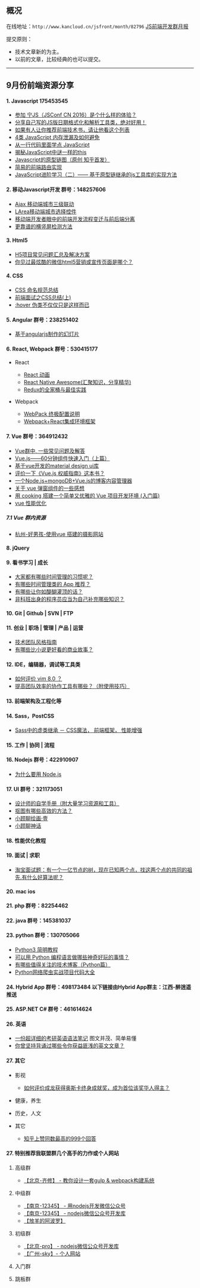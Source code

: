 ## 概况

在线地址：`http://www.kancloud.cn/jsfront/month/82796` [JS前端开发群月报](http://www.kancloud.cn/jsfront/month/82796)

提交原则：

- 技术文章新的为主。
- 以前的文章，比较经典的也可以提交。

---

## 9月份前端资源分享
#### 1. Javascript 175453545
- [参加 宁JS（JSConf CN 2016）是个什么样的体验？](https://www.zhihu.com/question/50244455)
- [分享自己写的JS版日期格式化和解析工具类，绝对好用！](http://www.cnblogs.com/liuxianan/p/js-date-format-parse.html)
- [如果有人让你推荐前端技术书，请让他看这个列表](https://zhuanlan.zhihu.com/p/22304493)
- [4类 JavaScript 内存泄漏及如何避免](http://jinlong.github.io/2016/05/01/4-Types-of-Memory-Leaks-in-JavaScript-and-How-to-Get-Rid-Of-Them/)
- [从一行代码里面学点 JavaScript](https://segmentfault.com/a/1190000006860477)
- [揭秘JavaScript中谜一样的this](https://zhuanlan.zhihu.com/p/22407556)
- [Javascript的原型链图（原创 知乎首发）](https://zhuanlan.zhihu.com/p/22189387)
- [简易的前端路由实现](https://segmentfault.com/a/1190000006740604)
- [JavaScript进阶学习（二）—— 基于原型链继承的js工具库的实现方法](https://segmentfault.com/a/1190000005863357)

#### 2. 移动Javascript开发 群号：148257606
- [Ajax 移动端城市三级联动](https://github.com/zijingwang/mobilecity)
- [LArea移动端城市选择控件](https://github.com/xfhxbb/LArea)
- [移动端开发者眼中的前端开发流程变迁与前后端分离](http://www.jianshu.com/p/36a3c79cd18f)
- [更靠谱的横竖屏检测方法](http://www.cnblogs.com/zhansingsong/p/5866692.html)

#### 3. Html5
- [H5项目常见问题汇总及解决方案](https://github.com/FrontEndZQ/HTML5-FAQ)
- [你见过最炫酷的微信html5营销或宣传页面是哪个？](https://www.zhihu.com/question/29015630)

#### 4. CSS
- [CSS 命名规范总结](https://jiandanxinli.github.io/2016-08-11.html)
- [前端面试之CSS总结(上)](https://segmentfault.com/a/1190000006890725)
- [:hover 伪类不仅仅只是这样而已](http://mp.weixin.qq.com/s?__biz=MzI1MTA2MDcyOQ==&mid=2649567157&idx=1&sn=aa9c5f7655b7c65a2c2001192e829b19&chksm=f1e14723c696ce35465a622d254152d4d569e6c6e637291ddaaa15d9e8b2455eeb57d85b9f33#rd)

#### 5. Angular 群号：238251402
- [基于angularjs制作的幻灯片](https://github.com/jsonpeter/AngularjsSlider)

#### 6. React, Webpack 群号：530415177
- React

    - [React 动画](http://pinggod.com/2016/React-%E5%8A%A8%E7%94%BB/)
    - [React Native Awesome(汇聚知识，分享精华)](https://github.com/crazycodeboy/react-native-awesome)
    - [Redux的全家桶与最佳实践](https://zhuanlan.zhihu.com/p/22405838)

- Webpack

    - [WebPack 终极配置说明](http://www.mmxiaowu.com/#!/article/61)
    - [Webpack+React集成环境框架](https://github.com/aemoe/webpack-react-framework)


#### 7. Vue 群号：364912432
- [Vue群中, 一些常见问题及解答](http://www.mmxiaowu.com/#!/article/59)
- [Vue.js——60分钟组件快速入门（上篇）](http://www.cnblogs.com/keepfool/p/5625583.html)
- [基于vue开发的material design ui库](https://github.com/myronliu347/vue-carbon)
- [评价一下《Vue.js 权威指南》这本书？](https://www.zhihu.com/question/50037862)
- [一个Node.js+mongoDB+Vue.js的博客内容管理器](http://www.jianshu.com/p/00dee32ac150)
- [关于 vue 弹窗组件的一些感想](https://segmentfault.com/a/1190000006849814)
- [用 cooking 搭建一个简单又优雅的 Vue 项目开发环境 (入门篇)](https://zhuanlan.zhihu.com/p/22387692)
- [vue 性能优化 ](https://github.com/Coffcer/Blog/issues/3)

##### 7.1 Vue 群内资源

- [杭州-好男孩-使用vue 搭建的摄影网站](https://github.com/xyxiao001/photo)

#### 8. jQuery

#### 9. 看书学习 | 成长
- [大家都有哪些时间管理的习惯呢？](https://www.zhihu.com/question/19727341)
- [有哪些时间管理类的 App 推荐？](http://www.zhihu.com/question/27433886)
- [有哪些让你如醍醐灌顶的话？](https://www.zhihu.com/question/37777781/answer/74475290)
- [非科班出身的程序员应当为自己补充哪些知识？](https://www.zhihu.com/question/50376892)

#### 10. Git | Github | SVN | FTP

#### 11. 创业 | 职场 | 管理 | 产品 | 运营
- [技术团队风格指南](https://zhuanlan.zhihu.com/p/22266609)
- [有哪些比小说更好看的商业故事？](https://www.zhihu.com/question/23049278)

#### 12. IDE，编辑器，调试等工具类
- [如何评价 vim 8.0 ？](https://www.zhihu.com/question/43153864)
- [提高团队效率的协作工具有哪些？（附使用技巧）](https://zhuanlan.zhihu.com/p/22291172)

#### 13. 前端架构及工程化等

#### 14. Sass，PostCSS
- [Sass中的虚类继承 － CSS魔法， 前端框架， 性能增强](http://www.zcfy.cc/article/extending-silent-classes-in-sass-ndash-css-wizardry-ndash-css-oocss-front-end-architecture-performance-and-more-by-harry-roberts-1239.html)

#### 15. 工作 | 协同 | 流程

#### 16. Nodejs 群号：422910907
- [为什么要用 Node.js](http://mp.weixin.qq.com/s?__biz=MzAxODE2MjM1MA==&mid=2651551247&idx=1&sn=9ae540eb7547b34469ae3f3ddbdee0c5&chksm=8025a1ceb75228d823d44283632c06e5209d8c2315bbf51ecc4d4a777814eab6e7591192af1f&scene=1&srcid=0912RSqXx0Tdb1u8uTHskw9F#rd)


#### 17. UI 群号：321173051
- [设计师的自学手册（附大量学习资源和工具）](https://zhuanlan.zhihu.com/p/22332111)
- [抠图有哪些高效的方法？](https://www.zhihu.com/question/20603867)
- [小顾聊绘画·壹](https://book.douban.com/subject/25811462/)
- [小顾聊神话](https://book.douban.com/subject/26865730/)

#### 18. 性能优化教程

#### 19. 面试 | 求职
- [淘宝面试题：有一个一亿节点的树，现在已知两个点，找这两个点的共同的祖先.有什么好算法呢？](https://www.zhihu.com/question/19957473)

#### 20. mac ios

#### 21. php 群号：82254462

#### 22. java 群号：145381037

#### 23. python 群号：130705066
- [Python3 简明教程](https://zhuanlan.zhihu.com/p/22172546)
- [可以用 Python 编程语言做哪些神奇好玩的事情？](https://www.zhihu.com/question/21395276)
- [有哪些值得关注的技术博客（Python篇）](https://zhuanlan.zhihu.com/p/22370545)
- [Python网络爬虫实战项目代码大全](https://zhuanlan.zhihu.com/p/22390905)

#### 24. Hybrid App 群号：498173484 以下链接由Hybrid App群主：江西-醉逍遥推送


#### 25. ASP.NET C# 群号：461614624


#### 26. 英语
- [一份超详细的考研英语语法笔记](http://jiaren.org/2016/09/11/yingyu-44/) 图文并茂、简单易懂
- [你曾坚持背诵过哪些令你获益匪浅的英文文章？](https://www.zhihu.com/question/36213455)

#### 27. 其它
- 影视

    - [如何评价成龙获得奥斯卡终身成就奖，成为首位该奖华人得主？](https://www.zhihu.com/question/50259074)

- 健康，养生


- 历史，人文


- 其它

    - [知乎上赞同数最高的999个回答](https://zhuanlan.zhihu.com/p/20751140)

#### 27. 特别推荐我联盟群几个高手的力作或个人网站

1. 高级群

    - [【北京-齐修】 - 教你设计一套gulp & webpack构建系统](http://www.jianshu.com/p/2cc6a22c9ecc)

2. 中级群

    - [【南京-12345】 - 用nodejs开发微信公众号](https://github.com/xiadd/shorthand)
    - [【南京-12345】 - nodejs微信公众号开发库](https://github.com/xiadd/weixin.js)
    - [【放羊的阿波罗】](http://www.cnblogs.com/bobogoodgoodstudy)

3. 初级群
    - [【北京-pro】 - nodejs微信公众号开发库](https://github.com/daimingru/blog-world/)
    - [【广州-sky】- 个人网站](http://lybly.net/)

4. 入门群

5. 跳板群

